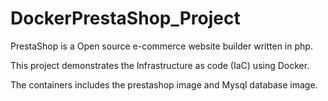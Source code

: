 # DockerPrestaShop_Project
PrestaShop is a Open source e-commerce website builder written in php.

This project demonstrates the Infrastructure as code (IaC) using Docker.

The containers includes the prestashop image and Mysql database image.

